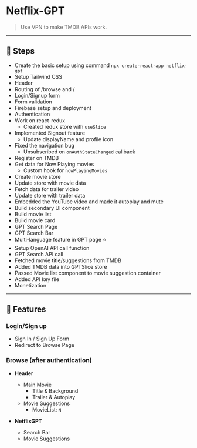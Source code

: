 # Netflix-GPT

> Use VPN to make TMDB APIs work.

---

## 📌 Steps

- Create the basic setup using command `npx create-react-app netflix-gpt`
- Setup Tailwind CSS
- Header
- Routing of /browse and /
- Login/Signup form
- Form validation
- Firebase setup and deployment
- Authentication
- Work on react-redux  
  - Created redux store with `useSlice`
- Implemented Signout feature  
  - Update displayName and profile icon
- Fixed the navigation bug  
  - Unsubscribed on `onAuthStateChanged` callback
- Register on TMDB
- Get data for Now Playing movies  
  - Custom hook for `nowPlayingMovies`
- Create movie store
- Update store with movie data
- Fetch data for trailer video
- Update store with trailer data
- Embedded the YouTube video and made it autoplay and mute
- Build secondary UI component
- Build movie list
- Build movie card
- GPT Search Page
- GPT Search Bar
- Multi-language feature in GPT page ⭐
- Setup OpenAI API call function
- GPT Search API call
- Fetched movie title/suggestions from TMDB
- Added TMDB data into GPTSlice store
- Passed Movie list component to movie suggestion container
- Added API key file
- Monetization

---

## 🚀 Features

### Login/Sign up
- Sign In / Sign Up Form
- Redirect to Browse Page

### Browse (after authentication)
- **Header**
  - Main Movie
    - Title & Background
    - Trailer & Autoplay
  - Movie Suggestions
    - MovieList: `N`

- **NetflixGPT**
  - Search Bar
  - Movie Suggestions
